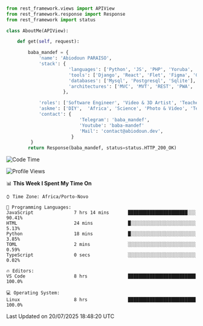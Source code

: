 ###
```python
from rest_framework.views import APIView
from rest_framework.response import Response
from rest_framework import status

class AboutMe(APIView):

    def get(self, request):

        baba_mandef = {
            'name': 'Abiodoun PARAISO',
            'stack': {
                       'languages': ['Python', 'JS', 'PHP', 'Yoruba', 'Fongbe', 'Kreyol', 'English', 'French'],
                       'tools': ['Django', 'React', 'Flet', 'Figma', 'GIMP', 'Inckscape', 'Kdenlive', 'Blender'],
                       'databases': ['Mysql', 'Postgresql', 'Sqlite'],
                       'architectures': ['MVC', 'MVT', 'REST', 'PWA', 'SPA', 'MicroServices']
                     },

            'roles': ['Software Engineer', 'Video & 3D Artist', 'Teacher', 'Mentor', 'Farmer'],
            'askme': ['DIY',  'Africa', 'Science', 'Photo & Video', 'Tech', 'Agro'],
            'contact': {
                           'Telegram': 'baba_mandef',
                           'Youtube': 'baba-mandef'
                           'Mail': 'contact@abiodoun.dev',
                        }
         }
        return Response(baba_mandef, status=status.HTTP_200_OK)

```                    

<!--START_SECTION:waka-->
![Code Time](http://img.shields.io/badge/Code%20Time-1%2C732%20hrs%2044%20mins-blue)

![Profile Views](http://img.shields.io/badge/Profile%20Views-0-blue)

📊 **This Week I Spent My Time On** 

```text
⌚︎ Time Zone: Africa/Porto-Novo

💬 Programming Languages: 
JavaScript               7 hrs 14 mins       ██████████████████████░░░   90.41% 
HTML                     24 mins             █░░░░░░░░░░░░░░░░░░░░░░░░   5.13% 
Python                   18 mins             █░░░░░░░░░░░░░░░░░░░░░░░░   3.85% 
TOML                     2 mins              ░░░░░░░░░░░░░░░░░░░░░░░░░   0.59% 
TypeScript               0 secs              ░░░░░░░░░░░░░░░░░░░░░░░░░   0.02%

🔥 Editors: 
VS Code                  8 hrs               █████████████████████████   100.0%

💻 Operating System: 
Linux                    8 hrs               █████████████████████████   100.0%

```


 Last Updated on 20/07/2025 18:48:20 UTC
<!--END_SECTION:waka-->
